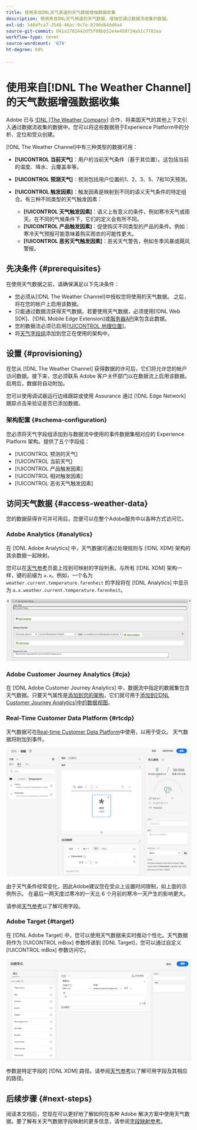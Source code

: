 ```yaml
---
title: 使用来自DNL天气渠道的天气数据增强数据收集
description: 使用来自DNL天气频道的天气数据，增强您通过数据流收集的数据。
exl-id: 548dfca7-2548-46ac-9c7e-8190d64dd0a4
source-git-commit: 041a1782442df5f08bb52e4e450734a51c7781ea
workflow-type: tm+mt
source-wordcount: '674'
ht-degree: 68%

---
```


# 使用来自[!DNL The Weather Channel]的天气数据增强数据收集

Adobe 已与 [!DNL [The Weather Company]](https://www.ibm.com/weather) 合作，将美国天气的其他上下文引入通过数据流收集的数据中。您可以将这些数据用于Experience Platform中的分析、定位和受众创建。

[!DNL The Weather Channel]中有三种类型的数据可用：

* **[!UICONTROL 当前天气]**：用户的当前天气条件（基于其位置）。这包括当前的温度、降水、云覆盖率等。
* **[!UICONTROL 预测天气]**：预测包括用户位置的1、2、3、5、7和10天预测。
* **[!UICONTROL 触发因素]**：触发因素是映射到不同的语义天气条件的特定组合。有三种不同类型的天气触发因素：

   * **[!UICONTROL 天气触发因素]**：语义上有意义的条件，例如寒冷天气或雨天。在不同的气候条件下，它们的定义会有所不同。
   * **[!UICONTROL 产品触发因素]**：促使购买不同类型的产品的条件。例如：寒冷天气预报可能意味着购买雨衣的可能性更大。
   * **[!UICONTROL 恶劣天气触发因素]**：恶劣天气警告，例如冬季风暴或飓风警报。

## 先决条件 {#prerequisites}

在使用天气数据之前，请确保满足以下先决条件：

* 您必须从[!DNL The Weather Channel]中授权您将使用的天气数据。 之后，将在您的帐户上启用该数据。
* 只能通过数据流获得天气数据。若要使用天气数据，必须使用[!DNL Web SDK]、[!DNL Mobile Edge Extension]或[服务器API](../../server-api/overview.md)来包含此数据。
* 您的数据流必须已启用[[!UICONTROL 地理位置]](../configure.md#advanced-options)。
* 将[天气字段组](#schema-configuration)添加到您正在使用的架构中。

## 设置 {#provisioning}

在您从 [!DNL The Weather Channel] 获得数据的许可后，它们将允许您的帐户访问数据。接下来，您必须联系 Adobe 客户关怀部门以在数据流上启用该数据。启用后，数据将自动附加。

您可以使用调试器运行边缘跟踪或使用 Assurance 通过 [!DNL Edge Network] 跟踪点击来验证是否已添加数据。

### 架构配置 {#schema-configuration}

您必须将天气字段组添加到与数据流中使用的事件数据集相对应的 Experience Platform 架构。提供了五个字段组：

* [!UICONTROL 预测的天气]
* [!UICONTROL 当前天气]
* [!UICONTROL 产品触发因素]
* [!UICONTROL 相对触发因素]
* [!UICONTROL 恶劣天气触发因素]

## 访问天气数据 {#access-weather-data}

您的数据获得许可并可用后，您便可以在整个Adobe服务中以各种方式访问它。

### Adobe Analytics {#analytics}

在 [!DNL Adobe Analytics] 中，天气数据可通过处理规则与 [!DNL XDM] 架构的其余数据一起映射。

您可以在[天气参考](weather-reference.md)页面上找到可映射的字段列表。与所有 [!DNL XDM] 架构一样，键的前缀为 `a.x`。例如，一个名为 `weather.current.temperature.farenheit` 的字段将在 [!DNL Analytics] 中显示为 `a.x.weather.current.temperature.farenheit`。

![处理规则接口](../assets/data-enrichment/weather/processing-rules.png)

### Adobe Customer Journey Analytics {#cja}

在 [!DNL Adobe Customer Journey Analytics] 中，数据流中指定的数据集包含天气数据。只要天气属性是[添加到您的架构](#prerequisites-prerequisites)，它们就可用于[添加到[!DNL Customer Journey Analytics]中的数据视图](https://experienceleague.adobe.com/docs/analytics-platform/using/cja-dataviews/create-dataview.html)。

### Real-Time Customer Data Platform {#rtcdp}

天气数据可在[Real-time Customer Data Platform](../../rtcdp/overview.md)中使用，以用于受众。 天气数据将附加到事件。

![显示天气事件的区段生成器](../assets/data-enrichment/weather/schema-builder.png)

由于天气条件经常变化，因此Adobe建议您在受众上设置时间限制，如上面的示例所示。 在最后一两天度过寒冷的一天比 6 个月前的寒冷一天产生的影响更大。

请参阅[天气参考](weather-reference.md)以了解可用字段。

### Adobe Target {#target}

在 [!DNL Adobe Target] 中，您可以使用天气数据来实时推动个性化。天气数据将作为 [!UICONTROL mBox] 参数传递到 [!DNL Target]，您可以通过自定义 [!UICONTROL mBox] 参数访问它。

![目标受众生成器](../assets/data-enrichment/weather/target-audience-builder.png)

参数是特定字段的 [!DNL XDM] 路径。请参阅[天气参考](weather-reference.md)以了解可用字段及其相应的路径。

## 后续步骤 {#next-steps}

阅读本文档后，您现在可以更好地了解如何在各种 Adobe 解决方案中使用天气数据。要了解有关天气数据字段映射的更多信息，请参阅[字段映射参考](weather-reference.md)。
